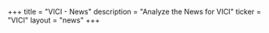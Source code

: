+++
title = "VICI - News"
description = "Analyze the News for VICI"
ticker = "VICI"
layout = "news"
+++


